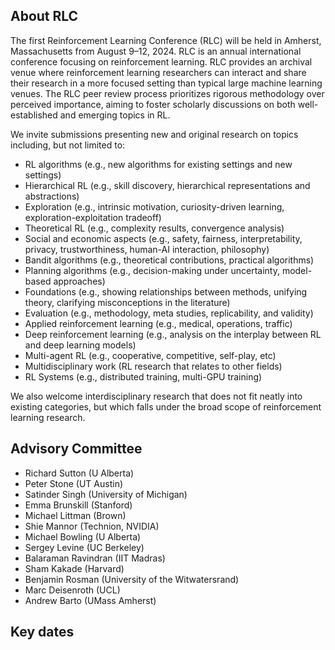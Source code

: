 ## About RLC
The first Reinforcement Learning Conference (RLC) will be held in Amherst, Massachusetts from August 9–12, 2024. RLC is an annual international conference focusing on reinforcement learning. RLC provides an archival venue where reinforcement learning researchers can interact and share their research in a more focused setting than typical large machine learning venues. The RLC peer review process prioritizes rigorous methodology over perceived importance, aiming to foster scholarly discussions on both well\-established and emerging topics in RL.


We invite submissions presenting new and original research on topics including, but not limited to:

* RL algorithms (e.g., new algorithms for existing settings and new settings)
* Hierarchical RL (e.g., skill discovery, hierarchical representations and abstractions)
* Exploration (e.g., intrinsic motivation, curiosity\-driven learning, exploration\-exploitation tradeoff)
* Theoretical RL (e.g., complexity results, convergence analysis)
* Social and economic aspects  (e.g., safety, fairness, interpretability, privacy, trustworthiness, human\-AI interaction, philosophy)
* Bandit algorithms (e.g., theoretical contributions, practical algorithms)
* Planning algorithms (e.g., decision\-making under uncertainty, model\-based approaches) 
* Foundations (e.g., showing relationships between methods, unifying theory, clarifying misconceptions in the literature)
* Evaluation (e.g., methodology, meta studies, replicability, and validity)
* Applied reinforcement learning (e.g., medical, operations, traffic)
* Deep reinforcement learning (e.g., analysis on the interplay between RL and deep learning models)
* Multi\-agent RL (e.g., cooperative, competitive, self\-play, etc)
* Multidisciplinary work (RL research that relates to other fields)
* RL Systems (e.g., distributed training, multi\-GPU training)

We also welcome interdisciplinary research that does not fit neatly into existing categories, but which falls under the broad scope of reinforcement learning research.

## Advisory Committee

* Richard Sutton (U Alberta)
* Peter Stone (UT Austin)
* Satinder Singh (University of Michigan)
* Emma Brunskill (Stanford)
* Michael Littman (Brown)
* Shie Mannor (Technion, NVIDIA)
* Michael Bowling (U Alberta)
* Sergey Levine (UC Berkeley)
* Balaraman Ravindran (IIT Madras)
* Sham Kakade (Harvard)
* Benjamin Rosman (University of the Witwatersrand)
* Marc Deisenroth (UCL)
* Andrew Barto (UMass Amherst)

## Key dates
